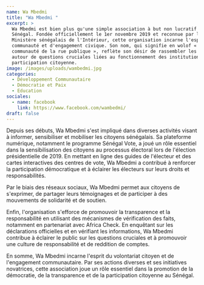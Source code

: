 ```yaml
---
name: Wa Mbedmi
title: "Wa Mbedmi "
excerpt: >
  Wa Mbedmi est bien plus qu'une simple association à but non lucratif au
  Sénégal. Fondée officiellement le 1er novembre 2019 et reconnue par le
  Ministère sénégalais de l'Intérieur, cette organisation incarne l'esprit de
  communauté et d'engagement civique. Son nom, qui signifie en wolof «
  communauté de la rue publique », reflète son désir de rassembler les citoyens
  autour de questions cruciales liées au fonctionnement des institutions et à la
  participation citoyenne.
image: /images/uploads/wambedmi.jpg
categories:
  - Développement Communautaire
  - Démocratie et Paix
  - Education
sociales:
  - name: facebook
    link: https://www.facebook.com/wambedmi/
draft: false
---
```

Depuis ses débuts, Wa Mbedmi s'est impliqué dans diverses activités visant à informer, sensibiliser et mobiliser les citoyens sénégalais. Sa plateforme numérique, notamment le programme Sénégal Vote, a joué un rôle essentiel dans la sensibilisation des citoyens au processus électoral lors de l'élection présidentielle de 2019. En mettant en ligne des guides de l'électeur et des cartes interactives des centres de vote, Wa Mbedmi a contribué à renforcer la participation démocratique et à éclairer les électeurs sur leurs droits et responsabilités.

Par le biais des réseaux sociaux, Wa Mbedmi permet aux citoyens de s'exprimer, de partager leurs témoignages et de participer à des mouvements de solidarité et de soutien.

Enfin, l'organisation s'efforce de promouvoir la transparence et la responsabilité en utilisant des mécanismes de vérification des faits, notamment en partenariat avec Africa Check. En enquêtant sur les déclarations officielles et en vérifiant les informations, Wa Mbedmi contribue à éclairer le public sur les questions cruciales et à promouvoir une culture de responsabilité et de reddition de comptes.

En somme, Wa Mbedmi incarne l'esprit du volontariat citoyen et de l'engagement communautaire. Par ses actions diverses et ses initiatives novatrices, cette association joue un rôle essentiel dans la promotion de la démocratie, de la transparence et de la participation citoyenne au Sénégal.
